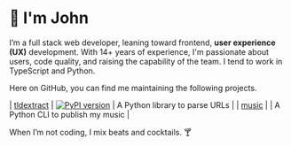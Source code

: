 # 👋 I'm John

I’m a full stack web developer, leaning toward frontend, **user experience
(UX)** development. With 14+ years of experience, I'm passionate about users,
code quality, and raising the capability of the team. I tend to work in
TypeScript and Python.

Here on GitHub, you can find me maintaining the following projects.

| [tldextract](https://github.com/john-kurkowski/tldextract) |
[![PyPI version](https://badge.fury.io/py/tldextract.svg)](https://badge.fury.io/py/tldextract)
| A Python library to parse URLs | |
[music](https://github.com/john-kurkowski/music) | | A Python CLI to publish my
music |

When I’m not coding, I mix beats and cocktails. 🍸
